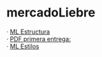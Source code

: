# mercadoLiebre

· [ML Estructura](https://github.com/Ale-253/mercadoLiebre/tree/estructura)  
· [PDF primera entrega:](mocks\mercadoLiebre1.pdf)  
· [ML Estilos](https://github.com/Ale-253/mercadoLiebre/tree/estilos)  
